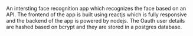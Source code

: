 An intersting face recognition app which recognizes the face based on an API. The frontend of the app is built using reactjs which is fully responsive and the backend of the app is powered by nodejs. The Oauth user details are hashed based on bcrypt and they are stored in a postgres database.
